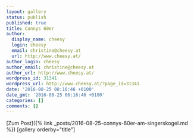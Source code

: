 ```yaml
---
layout: gallery
status: publish
published: true
title: Connys 60er
author:
  display_name: cheesy
  login: cheesy
  email: christine@cheesy.at
  url: http://www.cheesy.at/
author_login: cheesy
author_email: christine@cheesy.at
author_url: http://www.cheesy.at/
wordpress_id: 31341
wordpress_url: http://www.cheesy.at/?page_id=31341
date: '2016-08-25 08:16:46 +0100'
date_gmt: '2016-08-25 06:16:46 +0100'
categories: []
comments: []
---
```


[Zum Post]({% link _posts/2016-08-25-connys-60er-am-singerskogel.md %})
[gallery orderby="title"]
